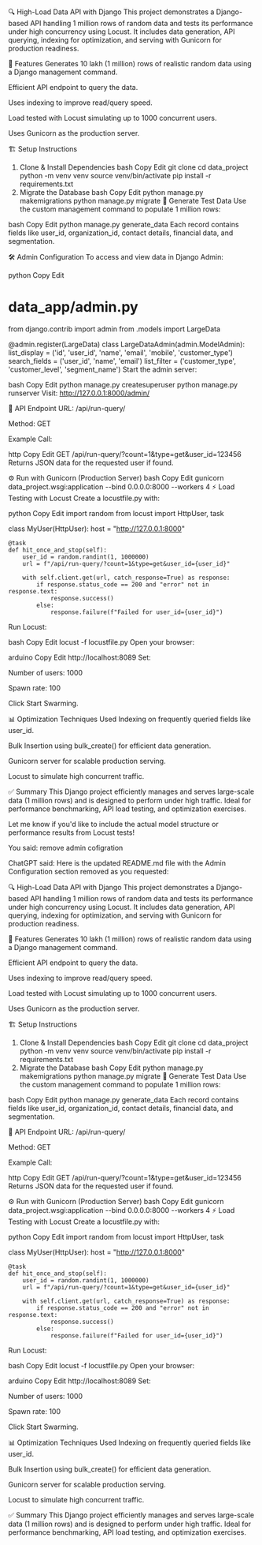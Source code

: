 🔍 High-Load Data API with Django
This project demonstrates a Django-based API handling 1 million rows of random data and tests its performance under high concurrency using Locust. It includes data generation, API querying, indexing for optimization, and serving with Gunicorn for production readiness.

🚀 Features
Generates 10 lakh (1 million) rows of realistic random data using a Django management command.

Efficient API endpoint to query the data.

Uses indexing to improve read/query speed.

Load tested with Locust simulating up to 1000 concurrent users.

Uses Gunicorn as the production server.

🏗️ Setup Instructions
1. Clone & Install Dependencies
bash
Copy
Edit
git clone <your-repo-url>
cd data_project
python -m venv venv
source venv/bin/activate
pip install -r requirements.txt
2. Migrate the Database
bash
Copy
Edit
python manage.py makemigrations
python manage.py migrate
🧪 Generate Test Data
Use the custom management command to populate 1 million rows:

bash
Copy
Edit
python manage.py generate_data
Each record contains fields like user_id, organization_id, contact details, financial data, and segmentation.

🛠️ Admin Configuration
To access and view data in Django Admin:

python
Copy
Edit
# data_app/admin.py

from django.contrib import admin
from .models import LargeData

@admin.register(LargeData)
class LargeDataAdmin(admin.ModelAdmin):
    list_display = ('id', 'user_id', 'name', 'email', 'mobile', 'customer_type')
    search_fields = ('user_id', 'name', 'email')
    list_filter = ('customer_type', 'customer_level', 'segment_name')
Start the admin server:

bash
Copy
Edit
python manage.py createsuperuser
python manage.py runserver
Visit: http://127.0.0.1:8000/admin/

🔗 API Endpoint
URL: /api/run-query/

Method: GET

Example Call:

http
Copy
Edit
GET /api/run-query/?count=1&type=get&user_id=123456
Returns JSON data for the requested user if found.

⚙️ Run with Gunicorn (Production Server)
bash
Copy
Edit
gunicorn data_project.wsgi:application --bind 0.0.0.0:8000 --workers 4
⚡ Load Testing with Locust
Create a locustfile.py with:

python
Copy
Edit
import random
from locust import HttpUser, task

class MyUser(HttpUser):
    host = "http://127.0.0.1:8000"

    @task
    def hit_once_and_stop(self):
        user_id = random.randint(1, 1000000)
        url = f"/api/run-query/?count=1&type=get&user_id={user_id}"

        with self.client.get(url, catch_response=True) as response:
            if response.status_code == 200 and "error" not in response.text:
                response.success()
            else:
                response.failure(f"Failed for user_id={user_id}")
Run Locust:

bash
Copy
Edit
locust -f locustfile.py
Open your browser:

arduino
Copy
Edit
http://localhost:8089
Set:

Number of users: 1000

Spawn rate: 100

Click Start Swarming.

📊 Optimization Techniques Used
Indexing on frequently queried fields like user_id.

Bulk Insertion using bulk_create() for efficient data generation.

Gunicorn server for scalable production serving.

Locust to simulate high concurrent traffic.

✅ Summary
This Django project efficiently manages and serves large-scale data (1 million rows) and is designed to perform under high traffic. Ideal for performance benchmarking, API load testing, and optimization exercises.

Let me know if you'd like to include the actual model structure or performance results from Locust tests!







You said:
remove admin cofigration


ChatGPT said:
Here is the updated README.md file with the Admin Configuration section removed as you requested:

🔍 High-Load Data API with Django
This project demonstrates a Django-based API handling 1 million rows of random data and tests its performance under high concurrency using Locust. It includes data generation, API querying, indexing for optimization, and serving with Gunicorn for production readiness.

🚀 Features
Generates 10 lakh (1 million) rows of realistic random data using a Django management command.

Efficient API endpoint to query the data.

Uses indexing to improve read/query speed.

Load tested with Locust simulating up to 1000 concurrent users.

Uses Gunicorn as the production server.

🏗️ Setup Instructions
1. Clone & Install Dependencies
bash
Copy
Edit
git clone <your-repo-url>
cd data_project
python -m venv venv
source venv/bin/activate
pip install -r requirements.txt
2. Migrate the Database
bash
Copy
Edit
python manage.py makemigrations
python manage.py migrate
🧪 Generate Test Data
Use the custom management command to populate 1 million rows:

bash
Copy
Edit
python manage.py generate_data
Each record contains fields like user_id, organization_id, contact details, financial data, and segmentation.

🔗 API Endpoint
URL: /api/run-query/

Method: GET

Example Call:

http
Copy
Edit
GET /api/run-query/?count=1&type=get&user_id=123456
Returns JSON data for the requested user if found.

⚙️ Run with Gunicorn (Production Server)
bash
Copy
Edit
gunicorn data_project.wsgi:application --bind 0.0.0.0:8000 --workers 4
⚡ Load Testing with Locust
Create a locustfile.py with:

python
Copy
Edit
import random
from locust import HttpUser, task

class MyUser(HttpUser):
    host = "http://127.0.0.1:8000"

    @task
    def hit_once_and_stop(self):
        user_id = random.randint(1, 1000000)
        url = f"/api/run-query/?count=1&type=get&user_id={user_id}"

        with self.client.get(url, catch_response=True) as response:
            if response.status_code == 200 and "error" not in response.text:
                response.success()
            else:
                response.failure(f"Failed for user_id={user_id}")
Run Locust:

bash
Copy
Edit
locust -f locustfile.py
Open your browser:

arduino
Copy
Edit
http://localhost:8089
Set:

Number of users: 1000

Spawn rate: 100

Click Start Swarming.

📊 Optimization Techniques Used
Indexing on frequently queried fields like user_id.

Bulk Insertion using bulk_create() for efficient data generation.

Gunicorn server for scalable production serving.

Locust to simulate high concurrent traffic.

✅ Summary
This Django project efficiently manages and serves large-scale data (1 million rows) and is designed to perform under high traffic. Ideal for performance benchmarking, API load testing, and optimization exercises.
